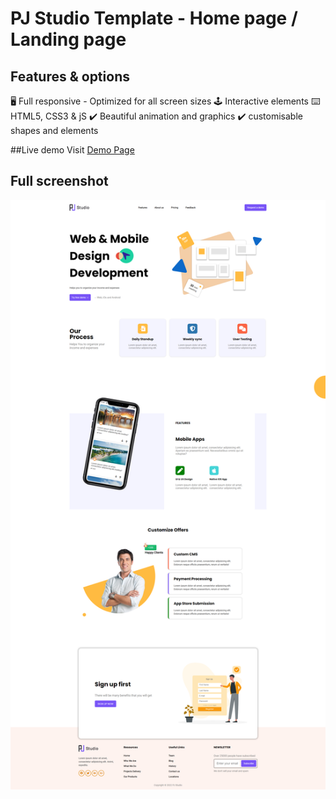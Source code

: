 # PJ Studio Template - Home page / Landing page

## Features & options
:desktop_computer: Full responsive - Optimized for all screen sizes
:joystick: Interactive elements
:keyboard: HTML5, CSS3 & jS
:heavy_check_mark: Beautiful animation and graphics
:heavy_check_mark: customisable shapes and elements

##Live demo
Visit [Demo Page](https://note3ook.github.io/pj-template)

## Full screenshot
![](assets/images/shot.png)


